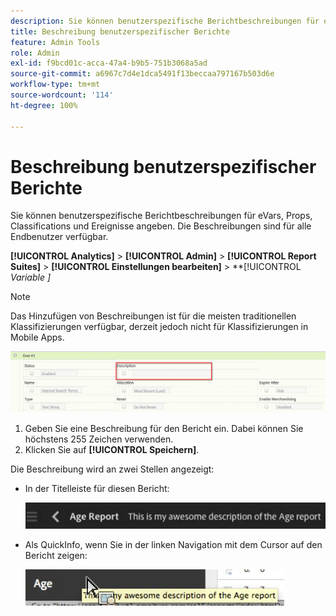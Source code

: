 ```yaml
---
description: Sie können benutzerspezifische Berichtbeschreibungen für eVars, Props, Classifications und Ereignisse angeben. Die Beschreibungen sind für alle Endbenutzer verfügbar.
title: Beschreibung benutzerspezifischer Berichte
feature: Admin Tools
role: Admin
exl-id: f9bcd01c-acca-47a4-b9b5-751b3068a5ad
source-git-commit: a6967c7d4e1dca5491f13beccaa797167b503d6e
workflow-type: tm+mt
source-wordcount: '114'
ht-degree: 100%

---
```


# Beschreibung benutzerspezifischer Berichte

Sie können benutzerspezifische Berichtbeschreibungen für eVars, Props, Classifications und Ereignisse angeben. Die Beschreibungen sind für alle Endbenutzer verfügbar.

**[!UICONTROL Analytics]** > **[!UICONTROL Admin]** > **[!UICONTROL Report Suites]** > **[!UICONTROL Einstellungen bearbeiten]** > **[!UICONTROL *Variable *]**

>[!NOTE]
>
>Das Hinzufügen von Beschreibungen ist für die meisten traditionellen Klassifizierungen verfügbar, derzeit jedoch nicht für Klassifizierungen in Mobile Apps.

![](/help/admin/tools/assets/report_descriptions.png)

1. Geben Sie eine Beschreibung für den Bericht ein. Dabei können Sie höchstens 255 Zeichen verwenden.
1. Klicken Sie auf **[!UICONTROL Speichern]**.

Die Beschreibung wird an zwei Stellen angezeigt:

* In der Titelleiste für diesen Bericht:

  ![](/help/admin/tools/assets/report_description_2.png)

* Als QuickInfo, wenn Sie in der linken Navigation mit dem Cursor auf den Bericht zeigen:

  ![](/help/admin/tools/assets/report_description_3.png)
